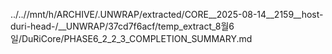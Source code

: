 ../..//mnt/h/ARCHIVE/.UNWRAP/extracted/CORE__2025-08-14__2159__host-duri-head-/__UNWRAP/37cd7f6acf/temp_extract_8월6일/DuRiCore/PHASE6_2_2_3_COMPLETION_SUMMARY.md
